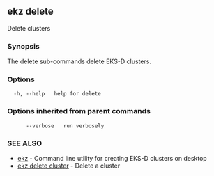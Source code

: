 ## ekz delete

Delete clusters

### Synopsis

The delete sub-commands delete EKS-D clusters.

### Options

```
  -h, --help   help for delete
```

### Options inherited from parent commands

```
      --verbose   run verbosely
```

### SEE ALSO

* [ekz](ekz.md)	 - Command line utility for creating EKS-D clusters on desktop
* [ekz delete cluster](ekz_delete_cluster.md)	 - Delete a cluster

